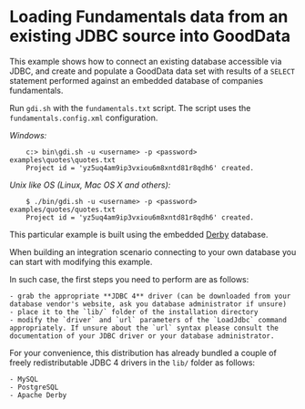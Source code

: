 # Loading Fundamentals data from an existing JDBC source into GoodData

This example shows how to connect an existing database accessible via JDBC, and create and populate a GoodData data set with results of a `SELECT` statement performed against an embedded database of companies fundamentals.

Run `gdi.sh` with the `fundamentals.txt` script. The script uses the `fundamentals.config.xml` configuration.

_Windows:_

        c:> bin\gdi.sh -u <username> -p <password> examples\quotes\quotes.txt
        Project id = 'yz5uq4am9ip3vxiou6m8xntd81r8qdh6' created.

_Unix like OS (Linux, Mac OS X and others):_

        $ ./bin/gdi.sh -u <username> -p <password> examples/quotes/quotes.txt
        Project id = 'yz5uq4am9ip3vxiou6m8xntd81r8qdh6' created.

This particular example is built using the embedded [Derby](http://db.apache.org/derby/) database.

When building an integration scenario connecting to your own database you can start with modifying this example.

In such case, the first steps you need to perform are as follows:

    - grab the appropriate **JDBC 4** driver (can be downloaded from your database vendor's website, ask you database administrator if unsure)
    - place it to the `lib/` folder of the installation directory
    - modify the `driver` and `url` parameters of the `LoadJdbc` command appropriately. If unsure about the `url` syntax please consult the documentation of your JDBC driver or your database administrator.

For your convenience, this distribution has already bundled a couple of freely redistributable JDBC 4 drivers in the `lib/` folder as follows:

    - MySQL
    - PostgreSQL
    - Apache Derby
    